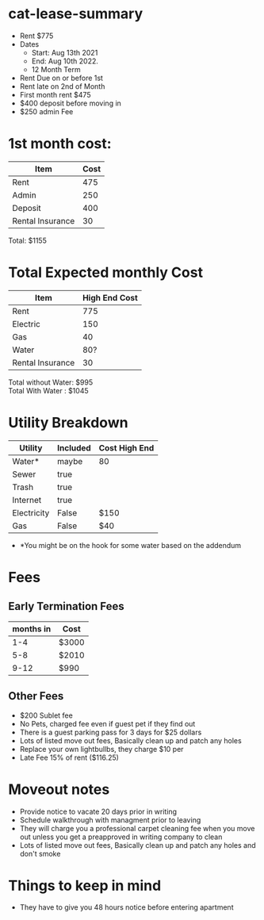 # cat-lease-summary
* Rent $775
* Dates
    * Start: Aug 13th 2021 
    * End: Aug 10th 2022.
    * 12 Month Term
* Rent Due on or before 1st
* Rent late on 2nd of Month
* First month rent $475
* $400 deposit before moving in
* $250 admin Fee

# 1st month cost:
|Item|Cost|
|---|----|
|Rent|475|
|Admin|250|
|Deposit|400|
|Rental Insurance|30|

Total: $1155


# Total Expected monthly Cost
|Item|High End Cost|
|----|----|
|Rent|775
|Electric|150|
|Gas|40|
|Water|80?|
|Rental Insurance|30|

Total without Water: $995  
Total With Water : $1045

# Utility Breakdown

|Utility|Included|Cost High End|
|-------|--------|-------------|
|Water*|maybe|80
|Sewer|true|
|Trash|true|
|Internet|true|
|Electricity|False|$150
|Gas|False|$40|

* *You might be on the hook for some water based on the addendum



# Fees
## Early Termination Fees
|months in|Cost|
|------|-----|
|1-4|$3000|
|5-8|$2010|
|9-12|$990|
## Other Fees
* $200 Sublet fee
* No Pets, charged fee even if guest pet if they find out
* There is a guest parking pass for 3 days for $25 dollars
* Lots of listed move out fees, Basically clean up and patch any holes
* Replace your own lightbullbs, they charge $10 per
* Late Fee 15% of rent ($116.25)

# Moveout notes
* Provide notice to vacate 20 days prior in writing
* Schedule walkthrough with managment prior to leaving
* They will charge you a professional carpet cleaning fee when you move out unless you get a preapproved in writing company to clean
* Lots of listed move out fees, Basically clean up and patch any holes and don't smoke
# Things to keep in mind
* They have to give you 48 hours notice before entering apartment


